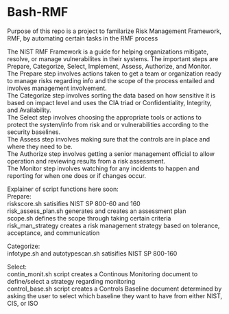 # Bash-RMF

Purpose of this repo is a project to familarize Risk Management Framework, RMF, by automating certain tasks in the RMF process

The NIST RMF Framework is a guide for helping organizations mitigate, resolve, or manage vulnerabilites in their systems. The important steps are Prepare, Categorize, Select, Implement, Assess, Authorize, and Monitor.   
The Prepare step involves actions taken to get a team or organization ready to manage risks regarding info and the scope of the process entailed and involves management involvement.   
The Categorize step involves sorting the data based on how sensitive it is based on impact level and uses the CIA triad or Confidentiality, Integrity, and Availability.   
The Select step involves choosing the appropriate tools or actions to protect the system/info from risk and or vulnerabilities according to the security baselines.   
The Assess step involves making sure that the controls are in place and where they need to be.   
The Authorize step involves getting a senior management official to allow operation and reviewing results from a risk assessment.   
The Monitor step involves watching for any incidents to happen and reporting for when one does or if changes occur.   

Explainer of script functions here soon:   
Prepare:  
riskscore.sh satisifies NIST SP 800-60 and 160  
risk_assess_plan.sh generates and creates an assessment plan  
scope.sh defines the scope through taking certain criteria  
risk_man_strategy creates a risk management strategy based on tolerance, acceptance, and communication  

Categorize:  
infotype.sh and autotypescan.sh satisifies NIST SP 800-160  

Select:  
contin_monit.sh script creates a Continous Monitoring document to define/select a strategy regarding monitoring  
control_base.sh script creates a Controls Baseline document determined by asking the user to select which baseline they want to have from either NIST, CIS, or ISO
